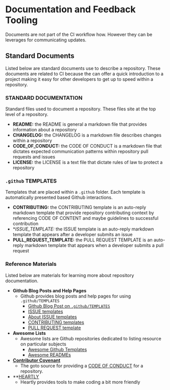 # Documentation and Feedback Tooling

Documents are not part of the CI workflow how. However they can be leverages for communicating updates.

## Standard Documents

Listed below are standard documents use to describe a repository. These documents are related to CI because the can offer a quick introduction to a project making it easy for other developers to get up to speed within a repository.

### STANDARD DOCUMENTATION

Standard files used to document a repository. These files site at the top level of a repository.

- **README:** the README is general a markdown file that provides information about a repository
- **CHANGELOG:** the CHANGELOG is a markdown file describes changes within a repository
- **CODE_OF_CONDUCT:** the CODE OF CONDUCT is a markdown file that dictates expected communication patterns within repository pull requests and issues
- **LICENSE:** the LICENSE is a text file that dictate rules of law to protect a repository

### `.github` TEMPLATES

Templates that are placed within a `.github` folder. Each template is automatically presented based Github interactions.

- **CONTRIBUTING:** the CONTRIBUTING template is an auto-reply markdown template that provide repository contributing context by referencing CODE OF CONTENT and maybe guidelines to successful contribution
- **ISSUE_TEMPLATE:* the ISSUE template is an auto-reply markdown template that appears after a developer submits an issue
- **PULL_REQUEST_TEMPLATE:** the PULL REQUEST TEMPLATE is an auto-reply markdown template that appears when a developer submits a pull request

### Reference Materials

Listed below are materials for learning more about repository documentation.

- **Github Blog Posts and Help Pages**
  - Github provides blog posts and help pages for using `.github/TEMPLATES`
    - [Github Blog Post on `.github/TEMPLATES`](https://blog.github.com/2016-02-17-issue-and-pull-request-templates/)
    - [ISSUE templates](https://help.github.com/articles/manually-creating-a-single-issue-template-for-your-repository/)
    - [About ISSUE templates](https://help.github.com/articles/about-issue-and-pull-request-templates/)
    - [CONTRIBUTING templates](https://help.github.com/articles/setting-guidelines-for-repository-contributors/)
    - [PULL REQUEST template](https://help.github.com/articles/creating-a-pull-request-template-for-your-repository/)
- **Awesome Lists**
  - Awesome lists are Github repositories dedicated to listing resource on particular subjects
    - [Awesome Github Templates](https://github.com/devspace/awesome-github-templates)
    - [Awesome READMEs](https://github.com/matiassingers/awesome-readme)
- **[Contributor Covenant](https://www.contributor-covenant.org/)**
  - The goto source for providing a [CODE OF CONDUCT](https://www.contributor-covenant.org/version/1/4/code-of-conduct.md) for a repository.
- **[HEARTLY](https://github.com/heartly)
  - Heartly provides tools to make coding a bit more friendly

